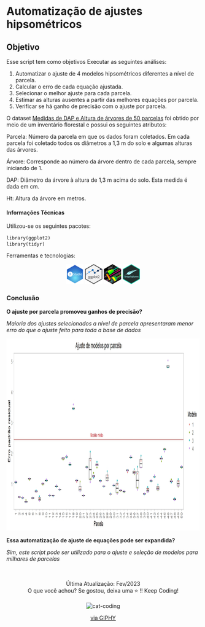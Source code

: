 # Automatização de ajustes hipsométricos

## Objetivo
Esse script tem como objetivos Executar as seguintes análises:

1. Automatizar o ajuste de 4 modelos hipsométricos diferentes a nível de parcela.
2. Calcular o erro de cada equação ajustada.
3. Selecionar o melhor ajuste para cada parcela.
4. Estimar as alturas ausentes a partir das melhores equações por parcela.
5. Verificar se há ganho de precisão com o ajuste por parcela. 

O dataset [Medidas de DAP e Altura de árvores de 50 parcelas](https://github.com/fabiano-rp/ajustes-hisometricos-automaticos/blob/6b6b3616cbdcdf057dae80711e4dbbd50efdf90f/docs/dados.txt) foi obtido por meio de um inventário florestal e possui os seguintes atributos:

Parcela:
Número da parcela em que os dados foram coletados. Em cada parcela foi coletado todos os diâmetros a 1,3 m do solo e algumas alturas das árvores.

Árvore:
Corresponde ao número da árvore dentro de cada parcela, sempre iniciando de 1.

DAP:
Diâmetro da árvore à altura de 1,3 m acima do solo. Esta medida é dada em cm.

Ht:
Altura da árvore em metros.

#### Informações Técnicas
Utilizou-se os seguintes pacotes:
```
library(ggplot2)
library(tidyr)

```
Ferramentas e tecnologias:
<div align="center">
<img width="45" src="https://github.com/rstudio/hex-stickers/blob/main/PNG/RStudio.png" />
<img width="45" src="https://github.com/rstudio/hex-stickers/blob/main/PNG/ggplot2.png" />
<img width="45" src="https://github.com/rstudio/hex-stickers/blob/main/PNG/tidyr.png" />
<img width="45" src="https://github.com/rstudio/hex-stickers/blob/main/PNG/rmarkdown.png" />
</div>

### Conclusão
**O ajuste por parcela promoveu ganhos de precisão?** 

*Maioria dos ajustes selecionados a nível de parcela apresentaram menor erro do que o ajuste feito para toda a base de dados*

<div align="center" style="display: inline_block">
  <img height="500" width="880" alt="ajustes_plot" src="docs/ajustes_plot.jpeg">  
</div>


**Essa automatização de ajuste de equações pode ser expandida?**

*Sim, este script pode ser utilizado para o ajuste e seleção de modelos para milhares de parcelas*


<br>
<br>

<div align="center"> 
Última Atualização: Fev/2023 <br> 
O que você achou? Se gostou, deixa uma ⭐ !!
Keep Coding!
</div>
<div align="center" style="display: inline_block"><br>
  <img height="150" width="280" alt="cat-coding" src="https://media.giphy.com/media/3oKIPnAiaMCws8nOsE/giphy.gif">
  <p><a href="https://giphy.com/">via GIPHY</a></p>
</div>
